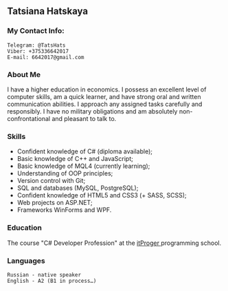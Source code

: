 ## Tatsiana Hatskaya

### My Contact Info:
    Telegram: @TatsHats
    Viber: +375336642017
    E-mail: 6642017@gmail.com

### About Me
I have a higher education in economics. I possess an excellent level of computer skills, am a quick learner, and have strong oral and written communication abilities. I approach any assigned tasks carefully and responsibly. I have no military obligations and am absolutely non-confrontational and pleasant to talk to.

### Skills
- Confident knowledge of C# (diploma available);
- Basic knowledge of C++ and JavaScript;
- Basic knowledge of MQL4 (currently learning);
- Understanding of OOP principles;
- Version control with Git;
- SQL and databases (MySQL, PostgreSQL);
- Confident knowledge of HTML5 and CSS3 (+ SASS, SCSS);
- Web projects on ASP.NET;
- Frameworks WinForms and WPF.

### Education
The course "C# Developer Profession" at the [itProger ](https://itproger.com/view-diplom/512a873e61299beee4b101fe591c6d9f/csharp) programming school.

### Languages
    Russian - native speaker
    English - A2 (B1 in process…)

